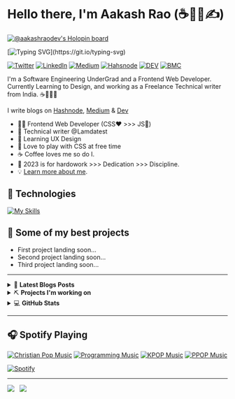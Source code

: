 # Hello there, I'm Aakash Rao (☕🧑‍💻✍️)

[![@aakashraodev's Holopin board](https://holopin.me/aakashraodev)](https://holopin.io/@aakashraodev)

[![Typing SVG](https://readme-typing-svg.herokuapp.com?font=comfortaa&size=24&duration=3000&pause=1000&color=E36D1C&width=435&lines=I'm+a+Frontend+Web+Developer;and+Freelance+Technial+Writer.;Currently+working+on+leveling+up+my;Frontend+and+UI+design+skills.)](https://git.io/typing-svg)

[![Twitter](https://img.shields.io/badge/Twitter-%231DA1F2.svg?&style=flat-square&logo=twitter&logoColor=white)](https://twitter.com/aakash_codes) [![LinkedIn](https://img.shields.io/badge/LinkedIn-%230077B5.svg?&style=flat-square&logo=linkedin&logoColor=white)](https://linkedin.com/in/aakash-codes) [![Medium](https://img.shields.io/badge/Medium-%23000000.svg?&style=flat-square&logo=medium&logoColor=white)](https://www.medium.com/@aakash_codes) [![Hahsnode](https://img.shields.io/badge/Hashnode-%230077B5.svg?&style=flat-square&logo=hashnode&logoColor=white)](https://hashnode.com/@Aakash-codes) [![DEV](https://img.shields.io/badge/DEV-%23000000.svg?&style=flat-square&logo=dev.to&logoColor=white)](https://dev.to/aakash_codes) [![BMC](https://img.shields.io/badge/BuyMeaCoffee-%23FFDD00.svg?&style=flat-square&logo=buy-me-a-coffee&logoColor=black)](https://www.buymeacoffee.com/Aakash_codes)

I'm a Software Engineering UnderGrad and a Frontend Web Developer. Currently Learning to Design, and working as a Freelance Technical writer from India. ☕🎨🧑‍💻

I write blogs on [Hashnode](https://hashnode.com/@Aakash-codes), [Medium](https://medium.com/@Aakash_codes) & [Dev](https://dev.to/aakash_codes)

<!-- Going to come back to this after I built my blog page for crafting my learning journey -->

- 🧑‍💻 Frontend Web Developer (CSS❤️ >>> JS🚀)
- 💼 Technical writer @Lamdatest
- 💜 Learning UX Design
- 🤝 Love to play with CSS at free time
- ☕ Coffee loves me so do I.
- 🎯 2023 is for hardowork >>> Dedication >>> Discipline.
- 💡 [Learn more about me](https://aakash_codes.bio.link/).

## 🔧 Technologies

[![My Skills](https://skillicons.dev/icons?i=html,css,js,ts,sass,react,nextjs,vite,vscode,svg,markdown)](https://skillicons.dev)

## 🔧 Some of my best projects

- First project landing soon...
- Second project landing soon...
- Third project landing soon...

---

<details>
    <summary>&#128240 <b>Latest Blogs Posts</b></summary><br/>

<!-- BLOG-POST-LIST:START -->
- [How to build Grid Scheduler Interface](https://www.lambdatest.com/blog/css-grid-scheduler/)
- [JavaScript based Automation testing Frameworks](https://testvox.com/javascript-based-automation-testing-frameworks/)
- [Test Automation with Python](https://testvox.com/test-automation-with-python/)
<!-- BLOG-POST-LIST:END -->
</details>


<details>
    <summary>&#9935 <b>Projects I'm working on</b></summary><br/>

<!--START_SECTION:activity-->
- [Link to the first project]()
- [Link to the Second project]()
- [Link to the Third project]()
<!--END_SECTION:activity-->
</details>


<details>
    <summary>&#128187 <b>GitHub Stats</b></summary><br/>

<!--START_SECTION:activity-->
<p align="center">
   <a href="https://github.com/AakashRao-dev">
        <img alt="Aakash Rao's streak" src="https://github-readme-streak-stats.herokuapp.com/?user=AakashRao-Dev&theme=black-ice&hide_border=true&stroke=0000&background=060A0CD0"/>
   </a>
</p>

<p align="center">
<a href="https://github.com/AakashRao-dev">
        <img alt="Aakash Rao's streak" src="https://readme-stats.warengonzaga.com/api?username=Aakashrao-dev&show_icons=true&count_private=true" width="300px"/>
</a>

<a href="https://github.com/AakashRao-dev">
        <img alt="Aakash Rao's streak" src="https://readme-stats.warengonzaga.com/api/top-langs?username=Aakashrao-dev&layout=compact" width="300px"/>
</a>
</p>
<!--END_SECTION:activity-->
</details>


---

## 🎧 Spotify Playing

[![Christian Pop Music](https://img.shields.io/badge/Christian%20Pop%20Music-%231DB954.svg?&style=flat-square&logo=spotify&logoColor=white)](https://open.spotify.com/playlist/0eufhXK7WPSiiwPcaz3Jq7?si=839465c918394657) [![Programming Music](https://img.shields.io/badge/Programming%20Music-%231DB954.svg?&style=flat-square&logo=spotify&logoColor=white)](https://open.spotify.com/playlist/1FWq5Cu05LmtSHgFEXRnZO?si=FozGJF9nRXq2wTv_JpN2wQ) [![KPOP Music](https://img.shields.io/badge/KPOP%20Music-%231DB954.svg?&style=flat-square&logo=spotify&logoColor=white)](https://open.spotify.com/playlist/2DFExFNWYOwQMZy6wUeCxX?si=s1Ndgj8hTg-r8zLlvRgv1Q) [![PPOP Music](https://img.shields.io/badge/PPOP%20Music-%231DB954.svg?&style=flat-square&logo=spotify&logoColor=white)](https://open.spotify.com/playlist/58bZKfJFpUl2CwWET1QJ3X?si=259YV8_VRS-IKHsFZMmPTQ)

[![Spotify](https://readme-spotify.warengonzaga.com/api/spotify)](https://open.spotify.com/user/vmt7lpqdatuelp2chw7ur2p2l)

---

<a href="https://www.twitter.com/aakash_codes" target="_blank" rel="noreferrer"><img
src="https://img.shields.io/twitter/follow/aakash_codes?logo=twitter&style=for-the-badge&color=3382ed&labelColor=1c1917"
/></a>&nbsp;&nbsp;&nbsp;<a href="https://www.github.com/aakashrao-dev" target="_blank" rel="noreferrer"><img
src="https://img.shields.io/github/followers/aakashrao-dev?logo=github&style=for-the-badge&color=3382ed&labelColor=1c1917" /></a>
